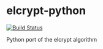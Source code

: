 # elcrypt-python
[![Build Status](https://travis-ci.org/elcrypt/elcrypt-python.svg?branch=master)](https://travis-ci.org/elcrypt/elcrypt-python)

Python port of the elcrypt algorithm

